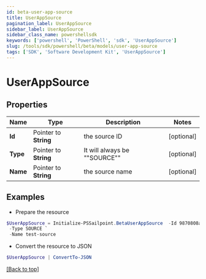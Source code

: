 ```yaml
---
id: beta-user-app-source
title: UserAppSource
pagination_label: UserAppSource
sidebar_label: UserAppSource
sidebar_class_name: powershellsdk
keywords: ['powershell', 'PowerShell', 'sdk', 'UserAppSource'] 
slug: /tools/sdk/powershell/beta/models/user-app-source
tags: ['SDK', 'Software Development Kit', 'UserAppSource']
---
```



# UserAppSource

## Properties

Name | Type | Description | Notes
------------ | ------------- | ------------- | -------------
**Id** |  Pointer to **String** | the source ID | [optional] 
**Type** |  Pointer to **String** | It will always be ""SOURCE"" | [optional] 
**Name** |  Pointer to **String** | the source name | [optional] 

## Examples

- Prepare the resource
```powershell
$UserAppSource = Initialize-PSSailpoint.BetaUserAppSource  -Id 9870808a7190d06e01719938fcd20792 `
 -Type SOURCE `
 -Name test-source
```

- Convert the resource to JSON
```powershell
$UserAppSource | ConvertTo-JSON
```


[[Back to top]](#) 

